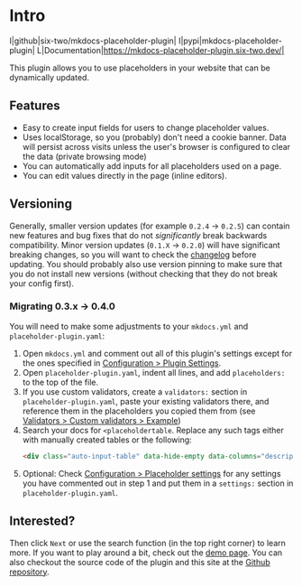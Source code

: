 # Intro

I|github|six-two/mkdocs-placeholder-plugin|
I|pypi|mkdocs-placeholder-plugin|
L|Documentation|https://mkdocs-placeholder-plugin.six-two.dev/|

This plugin allows you to use placeholders in your website that can be dynamically updated.

## Features

- Easy to create input fields for users to change placeholder values.
- Uses localStorage, so you (probably) don't need a cookie banner. Data will persist across visits unless the user's browser is configured to clear the data (private browsing mode)
- You can automatically add inputs for all placeholders used on a page.
- You can edit values directly in the page (inline editors).


## Versioning

Generally, smaller version updates (for example `0.2.4` -> `0.2.5`) can contain new features and bug fixes that do not *significantly* break backwards compatibility.
Minor version updates (`0.1.X` -> `0.2.0`) will have significant breaking changes, so you will want to check the [changelog](https://github.com/six-two/mkdocs-placeholder-plugin#notable-changes) before updating.
You should probably also use version pinning to make sure that you do not install new versions (without checking that they do not break your config first).

### Migrating 0.3.x -> 0.4.0

You will need to make some adjustments to your `mkdocs.yml` and `placeholder-plugin.yaml`:

1. Open `mkdocs.yml` and comment out all of this plugin's settings except for the ones specified in [Configuration > Plugin Settings](./configuration.md#plugin-settings).
2. Open `placeholder-plugin.yaml`, indent all lines, and add `placeholders:` to the top of the file.
3. If you use custom validators, create a `validators:` section in `placeholder-plugin.yaml`, paste your existing validators there, and reference them in the placeholders you copied them from (see [Validators > Custom validators > Example](./validators.md#example_1))
4. Search your docs for `<placeholdertable`.
    Replace any such tags either with manually created tables or the following:
    ```html
    <div class="auto-input-table" data-hide-empty data-columns="description-or-name,input"></div>
    ```
5. Optional: Check [Configuration > Placeholder settings](./configuration.md#placeholder-settings) for any settings you have commented out in step 1 and put them in a `settings:` section in `placeholder-plugin.yaml`.

## Interested?

Then click `Next` or use the search function (in the top right corner) to learn more.
If you want to play around a bit, check out the [demo page](demo.md).
You can also checkout the source code of the plugin and this site at the [Github repository](https://github.com/six-two/mkdocs-placeholder-plugin).
